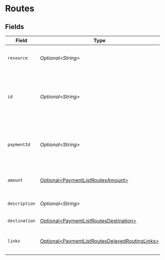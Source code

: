 # Routes


## Fields

| Field                                                                                                                                                                                           | Type                                                                                                                                                                                            | Required                                                                                                                                                                                        | Description                                                                                                                                                                                     |
| ----------------------------------------------------------------------------------------------------------------------------------------------------------------------------------------------- | ----------------------------------------------------------------------------------------------------------------------------------------------------------------------------------------------- | ----------------------------------------------------------------------------------------------------------------------------------------------------------------------------------------------- | ----------------------------------------------------------------------------------------------------------------------------------------------------------------------------------------------- |
| `resource`                                                                                                                                                                                      | *Optional\<String>*                                                                                                                                                                             | :heavy_minus_sign:                                                                                                                                                                              | Indicates the response contains a route object. Will always contain the string `route` for this endpoint.                                                                                       |
| `id`                                                                                                                                                                                            | *Optional\<String>*                                                                                                                                                                             | :heavy_minus_sign:                                                                                                                                                                              | The identifier uniquely referring to this route. Mollie assigns this identifier at route creation time. Mollie will always refer to the route by this ID. Example: `crt_dyARQ3JzCgtPDhU2Pbq3J`. |
| `paymentId`                                                                                                                                                                                     | *Optional\<String>*                                                                                                                                                                             | :heavy_minus_sign:                                                                                                                                                                              | The unique identifier of the payment. For example: `tr_5B8cwPMGnU6qLbRvo7qEZo`. The full payment object can be retrieved via the payment URL in the `_links` object.                            |
| `amount`                                                                                                                                                                                        | [Optional\<PaymentListRoutesAmount>](../../models/operations/PaymentListRoutesAmount.md)                                                                                                        | :heavy_minus_sign:                                                                                                                                                                              | The amount of the route. That amount that will be routed to the specified destination.                                                                                                          |
| `description`                                                                                                                                                                                   | *Optional\<String>*                                                                                                                                                                             | :heavy_minus_sign:                                                                                                                                                                              | The description of the route. This description is shown in the reports.                                                                                                                         |
| `destination`                                                                                                                                                                                   | [Optional\<PaymentListRoutesDestination>](../../models/operations/PaymentListRoutesDestination.md)                                                                                              | :heavy_minus_sign:                                                                                                                                                                              | The destination of the route.                                                                                                                                                                   |
| `links`                                                                                                                                                                                         | [Optional\<PaymentListRoutesDelayedRoutingLinks>](../../models/operations/PaymentListRoutesDelayedRoutingLinks.md)                                                                              | :heavy_minus_sign:                                                                                                                                                                              | An object with several relevant URLs. Every URL object will contain an `href` and a `type` field.                                                                                               |